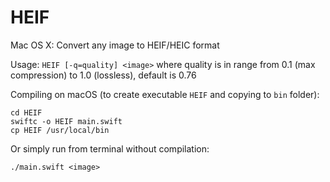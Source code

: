 # HEIF
Mac OS X: Convert any image to HEIF/HEIC format

Usage: ```HEIF [-q=quality] <image>```
where quality is in range from 0.1 (max compression) to 1.0 (lossless), default is 0.76

Compiling on macOS (to create executable `HEIF` and copying to `bin` folder):

    cd HEIF
    swiftc -o HEIF main.swift
    cp HEIF /usr/local/bin

Or simply run from terminal without compilation:

    ./main.swift <image>
